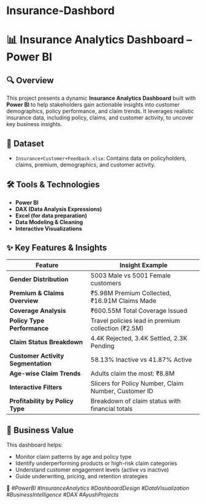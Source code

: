 # Insurance-Dashbord
# 📊 Insurance Analytics Dashboard – Power BI

## 🔍 Overview
This project presents a dynamic **Insurance Analytics Dashboard** built with **Power BI** to help stakeholders gain actionable insights into customer demographics, policy performance, and claim trends. It leverages realistic insurance data, including policy, claims, and customer activity, to uncover key business insights.

## 📁 Dataset
- `Insurance+Customer+Feedback.xlsx`: Contains data on policyholders, claims, premium, demographics, and customer activity.

## 🛠️ Tools & Technologies
- **Power BI**
- **DAX (Data Analysis Expressions)**
- **Excel (for data preparation)**
- **Data Modeling & Cleaning**
- **Interactive Visualizations**

## ✨ Key Features & Insights
| Feature                            | Insight Example |
|------------------------------------|-----------------|
| **Gender Distribution**            | 5003 Male vs 5001 Female customers |
| **Premium & Claims Overview**      | ₹5.98M Premium Collected, ₹16.91M Claims Made |
| **Coverage Analysis**              | ₹600.55M Total Coverage Issued |
| **Policy Type Performance**        | Travel policies lead in premium collection (₹2.5M) |
| **Claim Status Breakdown**         | 4.4K Rejected, 3.4K Settled, 2.3K Pending |
| **Customer Activity Segmentation** | 58.13% Inactive vs 41.87% Active |
| **Age-wise Claim Trends**          | Adults claim the most: ₹8.8M |
| **Interactive Filters**            | Slicers for Policy Number, Claim Number, Customer ID |
| **Profitability by Policy Type**   | Breakdown of claim status with financial totals |



## 📌 Business Value
This dashboard helps:
- Monitor claim patterns by age and policy type
- Identify underperforming products or high-risk claim categories
- Understand customer engagement levels (active vs inactive)
- Guide underwriting, pricing, and retention strategies



🔖 _#PowerBI #InsuranceAnalytics #DashboardDesign #DataVisualization #BusinessIntelligence #DAX #AyushProjects_
